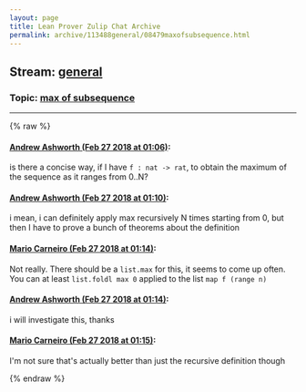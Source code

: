 ```yaml
---
layout: page
title: Lean Prover Zulip Chat Archive 
permalink: archive/113488general/08479maxofsubsequence.html
---
```


## Stream: [general](index.html)
### Topic: [max of subsequence](08479maxofsubsequence.html)

---


{% raw %}
#### [ Andrew Ashworth (Feb 27 2018 at 01:06)](https://leanprover.zulipchat.com/#narrow/stream/113488-general/topic/max%20of%20subsequence/near/123019419):
is there a concise way, if I have `f : nat -> rat`, to obtain the maximum of the sequence as it ranges from 0..N?

#### [ Andrew Ashworth (Feb 27 2018 at 01:10)](https://leanprover.zulipchat.com/#narrow/stream/113488-general/topic/max%20of%20subsequence/near/123019496):
i mean, i can definitely apply max recursively N times starting from 0, but then I have to prove a bunch of theorems about the definition

#### [ Mario Carneiro (Feb 27 2018 at 01:14)](https://leanprover.zulipchat.com/#narrow/stream/113488-general/topic/max%20of%20subsequence/near/123019656):
Not really. There should be a `list.max` for this, it seems to come up often. You can at least `list.foldl max 0` applied to the list `map f (range n)`

#### [ Andrew Ashworth (Feb 27 2018 at 01:14)](https://leanprover.zulipchat.com/#narrow/stream/113488-general/topic/max%20of%20subsequence/near/123019667):
i will investigate this, thanks

#### [ Mario Carneiro (Feb 27 2018 at 01:15)](https://leanprover.zulipchat.com/#narrow/stream/113488-general/topic/max%20of%20subsequence/near/123019673):
I'm not sure that's actually better than just the recursive definition though


{% endraw %}
